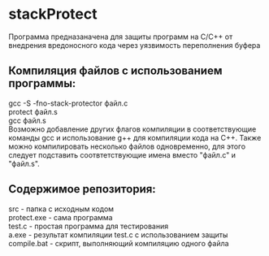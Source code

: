 # stackProtect
Программа предназаначена для защиты программ на C/C++ от внедрения вредоносного кода через уязвимость переполнения буфера

## Компиляция файлов с использованием программы:  
gcc -S -fno-stack-protector файл.c  
protect файл.s  
gcc файл.s  
Возможно добавление других флагов компиляции в соответствующие команды gcc и использование g++ для компиляции кода на C++.
Также можно компилировать несколько файлов одновременно, для этого следует подставить соотвтетствующие имена вместо "файл.c" и "файл.s".

## Содержимое репозитория:  
src - папка с исходным кодом  
protect.exe - сама программа  
test.c - простая программа для тестирования  
a.exe - результат компиляции test.c с использованием защиты  
compile.bat - скрипт, выполняющий компиляцию одного файла  
